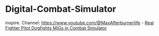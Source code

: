 # Digital-Combat-Simulator
inspire. Channel: https://www.youtube.com/@MaxAfterburnerlife - [Real Fighter Pilot Dogfights MiGs in Combat Simulator](https://youtu.be/JwsdjAGe-TA)
